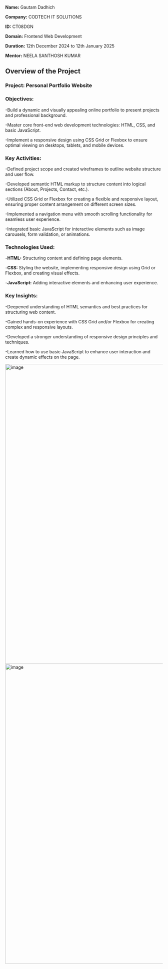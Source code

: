 **Name:** Gautam Dadhich

**Company:** CODTECH IT SOLUTIONS

**ID:** CT08DGN

**Domain:** Frontend Web Development

**Duration:** 12th December 2024 to 12th January 2025

**Mentor:** NEELA SANTHOSH KUMAR


## Overview of the Project

### Project: Personal Portfolio Website

### Objectives:
-Build a dynamic and visually appealing online portfolio to present projects and professional background.

-Master core front-end web development technologies: HTML, CSS, and basic JavaScript.

-Implement a responsive design using CSS Grid or Flexbox to ensure optimal viewing on desktops, tablets, and mobile devices.


### Key Activities:
-Defined project scope and created wireframes to outline website structure and user flow.

-Developed semantic HTML markup to structure content into logical sections (About, Projects, Contact, etc.).

-Utilized CSS Grid or Flexbox for creating a flexible and responsive layout, ensuring proper content arrangement on different screen sizes.

-Implemented a navigation menu with smooth scrolling functionality for seamless user experience.

-Integrated basic JavaScript for interactive elements such as image carousels, form validation, or animations.


### Technologies Used:
-**HTML:** Structuring content and defining page elements.

-**CSS:** Styling the website, implementing responsive design using Grid or Flexbox, and creating visual effects.

-**JavaScript:** Adding interactive elements and enhancing user experience.


### Key Insights:
-Deepened understanding of HTML semantics and best practices for structuring web content.

-Gained hands-on experience with CSS Grid and/or Flexbox for creating complex and responsive layouts.

-Developed a stronger understanding of responsive design principles and techniques.

-Learned how to use basic JavaScript to enhance user interaction and create dynamic effects on the page.


<img width="960" alt="image" src="https://github.com/user-attachments/assets/7013d1c7-a876-48c2-90eb-1f70d699bfab" />

<img width="960" alt="image" src="https://github.com/user-attachments/assets/cca40b0a-6d1a-4ff7-8688-cf0bc3af1784" />
